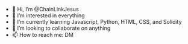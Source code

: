 - 👋 Hi, I’m @ChainLinkJesus
- 👀 I’m interested in everything
- 🌱 I’m currently learning Javascript, Python, HTML, CSS, and Solidity
- 💞️ I’m looking to collaborate on anything
- 📫 How to reach me: DM

<!---
ChainLinkJesus/ChainLinkJesus is a ✨ special ✨ repository because its `README.md` (this file) appears on your GitHub profile.
You can click the Preview link to take a look at your changes.
--->
